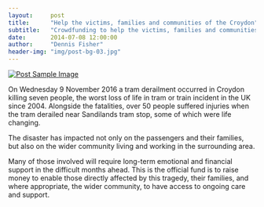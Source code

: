 ```yaml
---
layout:     post
title:      "Help the victims, families and communities of the Croydon"
subtitle:   "Crowdfunding to help the victims, families and communities of the Croydon tram derailment"
date:       2014-07-08 12:00:00
author:     "Dennis Fisher"
header-img: "img/post-bg-03.jpg"
---
```


<a href="#">
    <img src="{{ site.baseurl }}/img/post-croydon.JPG" alt="Post Sample Image">
</a>

<p>On Wednesday 9 November 2016 a tram derailment occurred in Croydon killing seven people, the worst loss of life in tram or train incident in the UK since 2004. Alongside the fatalities, over 50 people suffered injuries when the tram derailed near Sandilands tram stop, some of which were life changing.</p>

<p>The disaster has impacted not only on the passengers and their families, but also on the wider community living and working in the surrounding area. </p>

<p>Many of those involved will require long-term emotional and financial support in the difficult months ahead. This is the official fund is to raise money to enable those directly affected by this tragedy, their families, and where appropriate, the wider community, to have access to ongoing care and support. </p>
